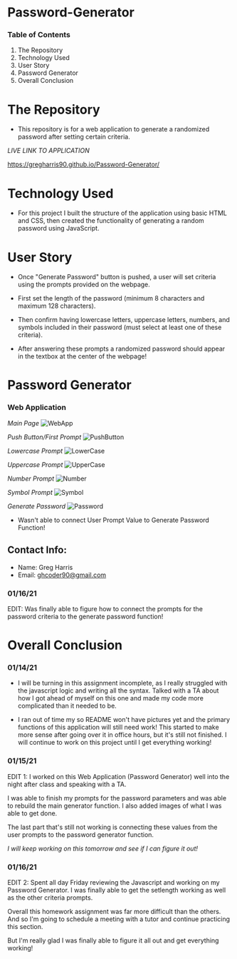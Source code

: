 # Password-Generator

### Table of Contents 

1) The Repository
2) Technology Used
3) User Story
4) Password Generator
5) Overall Conclusion

# The Repository

- This repository is for a web application to generate a randomized password after setting certain criteria. 

*LIVE LINK TO APPLICATION*

https://gregharris90.github.io/Password-Generator/

# Technology Used

- For this project I built the structure of the application using basic HTML and CSS, then created the functionality of generating a random password using JavaScript.

# User Story

- Once "Generate Password" button is pushed, a user will set criteria using the prompts provided on the webpage. 

- First set the length of the password (minimum 8 characters and maximum 128 characters).

- Then confirm having lowercase letters, uppercase letters, numbers, and symbols included in their password (must select at least one of these criteria). 

- After answering these prompts a randomized password should appear in the textbox at the center of the webpage!


# Password Generator

### Web Application

*Main Page*
![WebApp](https://user-images.githubusercontent.com/73864182/104727595-6f9f9f00-56ea-11eb-935e-1de33e6638c1.png)

*Push Button/First Prompt*
![PushButton](https://user-images.githubusercontent.com/73864182/104727635-8645f600-56ea-11eb-82ce-bfd58ac33426.png)

*Lowercase Prompt*
![LowerCase](https://user-images.githubusercontent.com/73864182/104727655-9067f480-56ea-11eb-9422-0ef63a87ed8b.png)

*Uppercase Prompt*
![UpperCase](https://user-images.githubusercontent.com/73864182/104727677-9b228980-56ea-11eb-933d-7fe1aa71d20c.png)

*Number Prompt*
![Number](https://user-images.githubusercontent.com/73864182/104727714-a70e4b80-56ea-11eb-8896-0ec193a68bfe.png)

*Symbol Prompt*
![Symbol](https://user-images.githubusercontent.com/73864182/104727728-b097b380-56ea-11eb-9fcf-d79ac19d7267.png)

*Generate Password*
![Password](https://user-images.githubusercontent.com/73864182/104727756-bc837580-56ea-11eb-9b68-882f5d38a4ce.png)

- Wasn't able to connect User Prompt Value to Generate Password Function!

## Contact Info:

- Name: Greg Harris
- Email: ghcoder90@gmail.com

### 01/16/21
EDIT: Was finally able to figure how to connect the prompts for the password criteria to the generate password function!

# Overall Conclusion

### 01/14/21
- I will be turning in this assignment incomplete, as I really struggled with the javascript logic and writing all the syntax. Talked with a TA about how I got ahead of myself on this one and made my code more complicated than it needed to be. 

- I ran out of time my so README won't have pictures yet and the primary functions of this application will still need work! This started to make more sense after going over it in office hours, but it's still not finished. I will continue to work on this project until I get everything working!

### 01/15/21
EDIT 1: I worked on this Web Application (Password Generator) well into the night after class and speaking with a TA. 

I was able to finish my prompts for the password parameters and was able to rebuild the main generator function. I also added images of what I was able to get done. 

The last part that's still not working is connecting these values from the user prompts to the password generator function.

*I will keep working on this tomorrow and see if I can figure it out!*

### 01/16/21
EDIT 2: Spent all day Friday reviewing the Javascript and working on my Password Generator. I was finally able to get the setlength working as well as the other criteria prompts. 

Overall this homework assignment was far more difficult than the others. And so I'm going to schedule a meeting with a tutor and continue practicing this section. 

But I'm really glad I was finally able to figure it all out and get everything working! 
